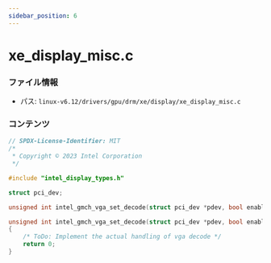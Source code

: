 ```yaml
---
sidebar_position: 6
---
```

# xe_display_misc.c

### ファイル情報

- パス: `linux-v6.12/drivers/gpu/drm/xe/display/xe_display_misc.c`

### コンテンツ

```c
// SPDX-License-Identifier: MIT
/*
 * Copyright © 2023 Intel Corporation
 */

#include "intel_display_types.h"

struct pci_dev;

unsigned int intel_gmch_vga_set_decode(struct pci_dev *pdev, bool enable_decode);

unsigned int intel_gmch_vga_set_decode(struct pci_dev *pdev, bool enable_decode)
{
	/* ToDo: Implement the actual handling of vga decode */
	return 0;
}

```
